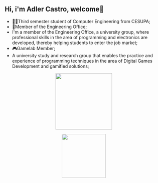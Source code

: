 ## Hi, i'm Adler Castro, welcome👋

- 👨‍🎓Third semester student of Computer Engineering from CESUPA;
- 👾Member of the Engineering Office;
- I'm a member of the Engineering Office, a university group, where professional skills in the area of ​​programming and electronics are developed, thereby      helping students to enter the job market;
- 🎮Gamelab Member;
- A university study and research group that enables the practice and experience of programming techniques in the area of ​​Digital Games Development and gamified     solutions;

<div align="center">
  <a href="https://github.com/AdlerCastro"><img height= "180em" align="center" src="https://github-readme-stats.vercel.app/api?username=AdlerCastro&show_icons=true&theme=tokyonight&include_all_commits=true&count_private=true"/></a>

  
  <a href="https://github.com/AdlerCastro"><img height= "140em" align ="center" src="https://github-readme-stats.vercel.app/api/top-langs/?username=AdlerCastro&layout=compact&langs_count=16&theme=tokyonight"/></a>
</div>
